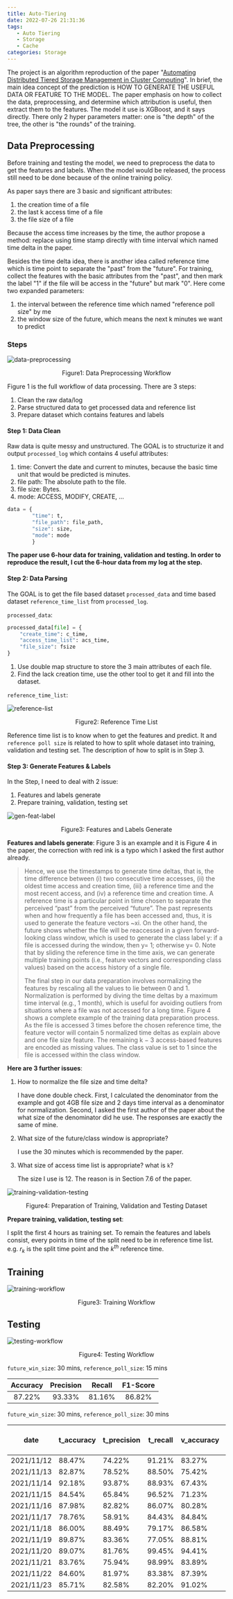 ```yaml
---
title: Auto-Tiering
date: 2022-07-26 21:31:36
tags: 
   - Auto Tiering 
   - Storage 
   - Cache
categories: Storage
---
```


The project is an algorithm reproduction of the paper "[Automating Distributed Tiered Storage Management in Cluster Computing](https://arxiv.org/pdf/1907.02394.pdf)". In brief, the main idea concept of the prediction is HOW TO GENERATE THE USEFUL DATA OR FEATURE TO THE MODEL. The paper emphasis on how to collect the data, preprocessing, and determine which attribution is useful, then extract them to the features. The model it use is XGBoost, and it says directly. There only 2 hyper parameters matter: one is "the depth" of the tree, the other is "the rounds" of the training. 

<!-- more -->

## Data Preprocessing

Before training and testing the model, we need to preprocess the data to get the features and labels. When the model would be released, the process still need to be done because of the online training policy.

As paper says there are 3 basic and significant attributes:

1. the creation time of a file
2. the last k access time of a file
3. the file size of a file

Because the access time increases by the time, the author propose a method: replace using time stamp directly with time interval which named time delta in the paper. 

Besides the time delta idea, there is another idea called reference time which is time point to separate the "past" from the "future". For training, collect the features with the basic attributes from the "past", and then mark the label "1" if the file will be access in the "future" but mark "0". Here come two expanded parameters:

1. the interval between the reference time which named "reference poll size" by me
2. the window size of the future, which means the next k minutes we want to predict



### Steps

![data-preprocessing](https://i.imgur.com/BZlp9m7.png)

<center>Figure1: Data Preprocessing Workflow </center>



Figure 1 is the full workflow of data processing. There are 3 steps:

1. Clean the raw data/log
2. Parse structured data to get processed data and reference list
3. Prepare dataset which contains features and labels



#### Step 1: Data Clean

Raw data is quite messy and unstructured. The GOAL is to structurize it and output `processed_log` which contains 4 useful attributes:

1. time: Convert the date and current to minutes, because the basic time unit that would be predicted is minutes.
2. file path: The absolute path to the file.
3. file size: Bytes.
4. mode: ACCESS, MODIFY, CREATE, ...

```python
data = {
        "time": t,
        "file_path": file_path,
        "size": size,
        "mode": mode
        }
```



**The paper use 6-hour data for training, validation and testing. In order to reproduce the result, I cut the 6-hour data from my log at the step.**



#### Step 2: Data Parsing

The GOAL is to get the file based dataset `processed_data` and time based dataset `reference_time_list` from `processed_log`. 

`processed_data`: 

```python
processed_data[file] = {
    "create_time": c_time,
    "access_time_list": acs_time,
    "file_size": fsize
}
```

1. Use double map structure to store the 3 main attributes of each file.
2. Find the lack creation time, use the other tool to get it and fill into the dataset.



`reference_time_list`:

![reference-list](https://i.imgur.com/rb87ExE.png)

<center>Figure2: Reference Time List</center>

Reference time list is to know when to get the features and predict. It and `reference poll size` is related to how to split whole dataset into training, validation and testing set. The description of how to split is in Step 3.



#### Step 3: Generate Features & Labels

In the Step, I need to deal with 2 issue: 

1. Features and labels generate
2. Prepare training, validation, testing set



![gen-feat-label](https://i.imgur.com/g7xCffq.png)

<center>Figure3: Features and Labels Generate</center>



**Features and labels generate**: Figure 3 is an example and it is Figure 4 in the paper, the correction with red ink is a typo which I asked the first author already. 

> Hence, we use the timestamps to generate time deltas, that is, the time difference between (i) two consecutive time accesses, (ii) the oldest time access and creation time, (iii) a reference time and the most recent access, and (iv) a reference time and creation time. A reference time is a particular point in time chosen to separate the perceived “past” from the perceived “future”. The past represents when and how frequently a file has been accessed and, thus, it is used to generate the feature vectors ~xi. On the other hand, the future shows whether the file will be reaccessed in a given forward-looking class window, which is used to generate the class label y: if a file is accessed during the window, then y= 1; otherwise y= 0. Note that by sliding the reference time in the time axis, we can generate multiple training points (i.e., feature vectors and corresponding class values) based on the access history of a single file.
>
> The final step in our data preparation involves normalizing the features by rescaling all the values to lie between 0 and 1. Normalization is performed by diving the time deltas by a maximum time interval (e.g., 1 month), which is useful for avoiding outliers from situations where a file was not accessed for a long time. Figure 4 shows a complete example of the training data preparation process. As the file is accessed 3 times before the chosen reference time, the feature vector will contain 5 normalized time deltas as explain above and one file size feature. The remaining k − 3 access-based features are encoded as missing values. The class value is set to 1 since the file is accessed within the class window.

**Here are 3 further issues**:

1. How to normalize the file size and time delta?

   I have done double check. First, I calculated the denominator from the example and got 4GB file size and 2 days time interval as a denominator for normalization. Second, I asked the first author of the paper about the what size of the denominator did he use. The responses are exactly the same of mine.

2. What size of the future/class window is appropriate?

   I use the 30 minutes which is recommended by the paper.

3. What size of access time list is appropriate? what is `k`?

   The size I use is 12. The reason is in Section 7.6 of the paper.


![training-validation-testing](https://i.imgur.com/KE0k1bp.png)

<center>Figure4: Preparation of Training, Validation and Testing Dataset</center>



**Prepare training, validation, testing set**:

I split the first 4 hours as training set. To remain the features and labels consist, every points in time of the split need to be in reference time list. e.g. $r_k$ is the split time point and the $k^{th}$ reference time.



## Training

![training-workflow](https://i.imgur.com/zuFRqPg.png)

<center>Figure3: Training Workflow</center>





## Testing

![testing-workflow](https://i.imgur.com/kjODcz5.png)

<center>Figure4: Testing Workflow</center>



`future_win_size`: 30 mins, `reference_poll_size`: 15 mins

| Accuracy | Precision | Recall | F1-Score |
| :------: | :-------: | :----: | :------: |
|  87.22%  |  93.33%   | 81.16% |  86.82%  |



`future_win_size`: 30 mins, `reference_poll_size`: 30 mins

| date       | t_accuracy | t_precision | t_recall | v_accuracy | v_precision | v_recall | record_file_num | start_time | Training time (secs) | use_model_selection |
| ---------- | ---------- | ----------- | -------- | ---------- | ----------- | -------- | --------------- | ---------- | -------------------- | ------------------- |
| 2021/11/12 | 88.47%     | 74.22%      | 91.21%   | 83.27%     | 82.56%      | 68.74%   | 1759            | 11:00:00   | 0.113                | False               |
| 2021/11/13 | 82.87%     | 78.52%      | 88.50%   | 75.42%     | 67.01%      | 86.90%   | 618             | 10:00:00   | 0.212                | False               |
| 2021/11/14 | 92.18%     | 93.87%      | 88.93%   | 67.43%     | 62.45%      | 81.25%   | 632             | 10:00:00   | 0.093                | False               |
| 2021/11/15 | 84.54%     | 65.84%      | 96.52%   | 71.23%     | 50.26%      | 84.91%   | 1094            | 10:00:00   | 0.128                | False               |
| 2021/11/16 | 87.98%     | 82.82%      | 86.07%   | 80.28%     | 92.58%      | 65.99%   | 1660            | 10:00:00   | 0.115                | False               |
| 2021/11/17 | 78.76%     | 58.91%      | 84.43%   | 84.84%     | 64.61%      | 88.89%   | 1620            | 10:00:00   | 0.131                | False               |
| 2021/11/18 | 86.00%     | 88.49%      | 79.17%   | 86.58%     | 90.08%      | 79.84%   | 1324            | 10:00:00   | 0.106                | False               |
| 2021/11/19 | 89.87%     | 83.36%      | 77.05%   | 88.81%     | 78.80%      | 80.44%   | 1768            | 10:00:00   | 0.197                | False               |
| 2021/11/20 | 89.07%     | 81.76%      | 99.45%   | 94.41%     | 95.88%      | 94.26%   | 624             | 10:00:00   | 0.096                | False               |
| 2021/11/21 | 83.76%     | 75.94%      | 98.99%   | 83.89%     | 84.80%      | 89.23%   | 626             | 10:00:00   | 0.099                | False               |
| 2021/11/22 | 84.60%     | 81.97%      | 83.38%   | 87.39%     | 82.84%      | 90.82%   | 983             | 10:00:00   | 0.119                | False               |
| 2021/11/23 | 85.71%     | 82.58%      | 82.20%   | 91.02%     | 92.49%      | 89.00%   | 1019            | 04:00:00   | 0.129                | False               |

